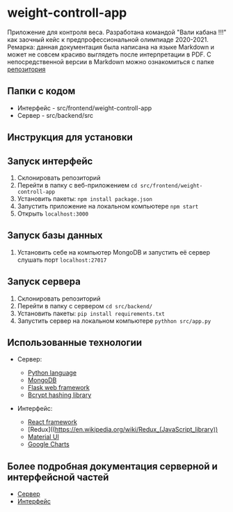 # weight-controll-app

Приложение для контроля веса. Разработана командой "Вали кабана !!!" как заочный кейс к предпрофессиональной олимпиаде 2020-2021. Ремарка: данная документация была написана на языке Markdown и может не совсем красиво выглядеть после интерпретации в PDF. С непосредственной версии в Markdown можно ознакомиться с папке [репозитория](https://github.com/VALI-KABANA/weight-controll-app)

## Папки с кодом

* Интерфейс - src/frontend/weight-controll-app
* Сервер - src/backend/src

## Инструкция для установки

## Запуск интерфейс

1. Склонировать репозиторий
2. Перейти в папку с веб-приложением `cd src/frontend/weight-controll-app`
3. Установить пакеты: `npm install package.json`
4. Запустить приложение на локальном компьютере `npm start`
5. Открыть `localhost:3000`

## Запуск базы данных

1. Установить себе на компьютер MongoDB и запустить её сервер слушать порт `localhost:27017`

## Запуск сервера

1. Склонировать репозиторий
2. Перейти в папку с сервером `cd src/backend/`
3. Установить пакеты: `pip install requirements.txt`
4. Запустить сервер на локальном компьютере `pythhon src/app.py`


## Использованные технологии

* Сервер:

  * [Python language](https://en.wikipedia.org/wiki/Python_%28programming_language%29)
  * [MongoDB](https://en.wikipedia.org/wiki/MongoDB)
  * [Flask web framework](https://en.wikipedia.org/wiki/Flask_(web_framework))
  * [Bcrypt hashing library](https://en.wikipedia.org/wiki/bcrypt)

* Интерфейс:
  
  * [React framework](https://en.wikipedia.org/wiki/React_(web_framework))
  * [Redux]((https://en.wikipedia.org/wiki/Redux_(JavaScript_library))
  * [Material UI](https://material-ui.com/)
  * [Google Charts](https://en.wikipedia.org/wiki/Google_Charts) 

## Более подробная документация серверной и интерфейсной частей

* [Сервер](https://github.com/VALI-KABANA/weight-controll-app/blob/main/docs/back.md)
* [Интерфейс](https://github.com/VALI-KABANA/weight-controll-app/blob/main/docs/front.md)


